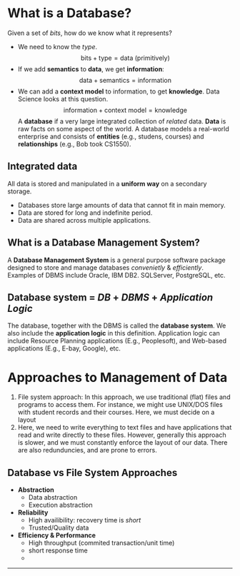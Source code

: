 
# What is a Database?
Given a set of *bits*, how do we know what it represents?
- We need to know the *type*.
$$\text{bits}+\text{type}=\text{data (primitively)}$$
- If we add **semantics** to **data**, we get **information**: $$\text{data}+\text{semantics}=\text{information}$$
- We can add a **context model** to information, to get **knowledge**. Data Science looks at this question.$$\text{information}+\text{context model}=\text{knowledge}$$
A **database** if a very large integrated collection of *related* data. **Data** is raw facts on some aspect of the world. A database models a real-world enterprise and consists of **entities** (e.g., studens, courses) and **relationships** (e.g., Bob took CS1550).

## Integrated data
All data is stored and manipulated in a **uniform way** on a secondary storage.
+ Databases store large amounts of data that cannot fit in main memory.
+ Data are stored for long and indefinite period.
+ Data are shared across multiple applications.

## What is a Database Management System?
A **Database Management System** is a general purpose software package designed to store and manage databases *convenietly* & *efficiently*. Examples of DBMS include Oracle, IBM DB2. SQLServer, PostgreSQL, etc.

## **Database system** = *DB* + *DBMS* + *Application Logic*
The database, together with the DBMS is called the **database system**. We also include the **application logic** in this definition. Application logic can include Resource Planning applications (E.g., Peoplesoft), and Web-based applications (E.g., E-bay, Google), etc.

# Approaches to Management of Data
1. File system approach: In this approach, we use traditional (flat) files and programs to access them. For instance,  we might use UNIX/DOS files with student records and their courses. Here, we must decide on a layout
2. Here, we need to write everything to text files and have applications that read and write directly to these files. However, generally this approach is slower, and we must constantly enforce the layout of our data. There are also redunduncies, and are prone to errors.

## Database vs File System Approaches
- **Abstraction**
	- Data abstraction
	- Execution abstraction
- **Reliability**
	- High availibility: recovery time is *short*
	- Trusted/Quality data
- **Efficiency & Performance**
	- High throughput (commited transaction/unit time)
	- short response time
	- 

---



